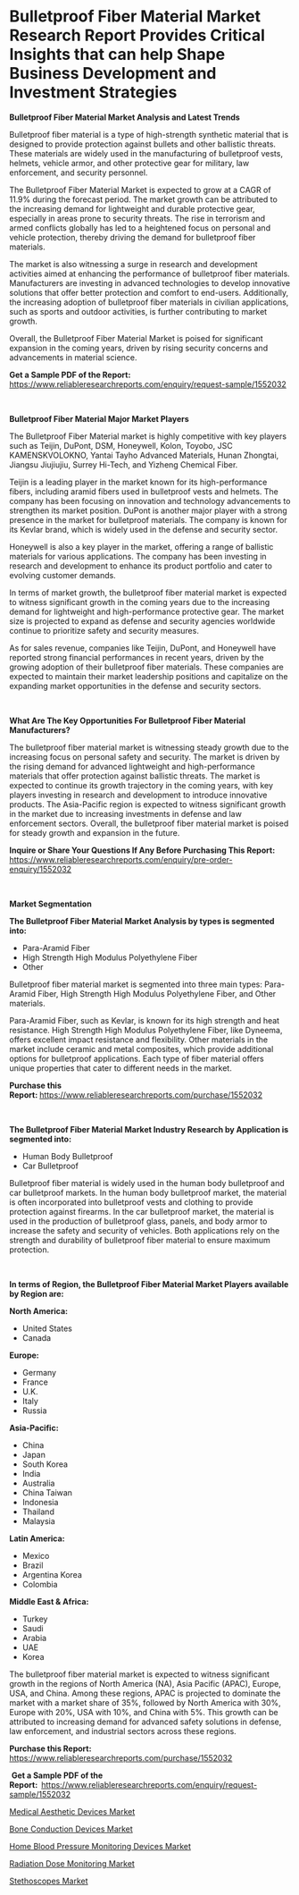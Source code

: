 <p><h1>Bulletproof Fiber Material Market Research Report Provides Critical Insights that can help Shape Business Development and Investment Strategies</h1></p><p><strong>Bulletproof Fiber Material Market Analysis and Latest Trends</strong></p>
<p><p>Bulletproof fiber material is a type of high-strength synthetic material that is designed to provide protection against bullets and other ballistic threats. These materials are widely used in the manufacturing of bulletproof vests, helmets, vehicle armor, and other protective gear for military, law enforcement, and security personnel.</p><p>The Bulletproof Fiber Material Market is expected to grow at a CAGR of 11.9% during the forecast period. The market growth can be attributed to the increasing demand for lightweight and durable protective gear, especially in areas prone to security threats. The rise in terrorism and armed conflicts globally has led to a heightened focus on personal and vehicle protection, thereby driving the demand for bulletproof fiber materials.</p><p>The market is also witnessing a surge in research and development activities aimed at enhancing the performance of bulletproof fiber materials. Manufacturers are investing in advanced technologies to develop innovative solutions that offer better protection and comfort to end-users. Additionally, the increasing adoption of bulletproof fiber materials in civilian applications, such as sports and outdoor activities, is further contributing to market growth.</p><p>Overall, the Bulletproof Fiber Material Market is poised for significant expansion in the coming years, driven by rising security concerns and advancements in material science.</p></p>
<p><strong>Get a Sample PDF of the Report:&nbsp;</strong> <a href="https://www.reliableresearchreports.com/enquiry/request-sample/1552032">https://www.reliableresearchreports.com/enquiry/request-sample/1552032</a></p>
<p>&nbsp;</p>
<p><strong>Bulletproof Fiber Material Major Market Players</strong></p>
<p><p>The Bulletproof Fiber Material market is highly competitive with key players such as Teijin, DuPont, DSM, Honeywell, Kolon, Toyobo, JSC KAMENSKVOLOKNO, Yantai Tayho Advanced Materials, Hunan Zhongtai, Jiangsu Jiujiujiu, Surrey Hi-Tech, and Yizheng Chemical Fiber. </p><p>Teijin is a leading player in the market known for its high-performance fibers, including aramid fibers used in bulletproof vests and helmets. The company has been focusing on innovation and technology advancements to strengthen its market position. DuPont is another major player with a strong presence in the market for bulletproof materials. The company is known for its Kevlar brand, which is widely used in the defense and security sector. </p><p>Honeywell is also a key player in the market, offering a range of ballistic materials for various applications. The company has been investing in research and development to enhance its product portfolio and cater to evolving customer demands. </p><p>In terms of market growth, the bulletproof fiber material market is expected to witness significant growth in the coming years due to the increasing demand for lightweight and high-performance protective gear. The market size is projected to expand as defense and security agencies worldwide continue to prioritize safety and security measures. </p><p>As for sales revenue, companies like Teijin, DuPont, and Honeywell have reported strong financial performances in recent years, driven by the growing adoption of their bulletproof fiber materials. These companies are expected to maintain their market leadership positions and capitalize on the expanding market opportunities in the defense and security sectors.</p></p>
<p>&nbsp;</p>
<p><strong>What Are The Key Opportunities For Bulletproof Fiber Material Manufacturers?</strong></p>
<p><p>The bulletproof fiber material market is witnessing steady growth due to the increasing focus on personal safety and security. The market is driven by the rising demand for advanced lightweight and high-performance materials that offer protection against ballistic threats. The market is expected to continue its growth trajectory in the coming years, with key players investing in research and development to introduce innovative products. The Asia-Pacific region is expected to witness significant growth in the market due to increasing investments in defense and law enforcement sectors. Overall, the bulletproof fiber material market is poised for steady growth and expansion in the future.</p></p>
<p><strong>Inquire or Share Your Questions If Any Before Purchasing This Report:</strong> <a href="https://www.reliableresearchreports.com/enquiry/pre-order-enquiry/1552032">https://www.reliableresearchreports.com/enquiry/pre-order-enquiry/1552032</a></p>
<p>&nbsp;</p>
<p><strong>Market Segmentation</strong></p>
<p><strong>The Bulletproof Fiber Material Market Analysis by types is segmented into:</strong></p>
<p><ul><li>Para-Aramid Fiber</li><li>High Strength High Modulus Polyethylene Fiber</li><li>Other</li></ul></p>
<p><p>Bulletproof fiber material market is segmented into three main types: Para-Aramid Fiber, High Strength High Modulus Polyethylene Fiber, and Other materials. </p><p>Para-Aramid Fiber, such as Kevlar, is known for its high strength and heat resistance. High Strength High Modulus Polyethylene Fiber, like Dyneema, offers excellent impact resistance and flexibility. Other materials in the market include ceramic and metal composites, which provide additional options for bulletproof applications. Each type of fiber material offers unique properties that cater to different needs in the market.</p></p>
<p><strong>Purchase this Report:&nbsp;</strong><a href="https://www.reliableresearchreports.com/purchase/1552032">https://www.reliableresearchreports.com/purchase/1552032</a></p>
<p>&nbsp;</p>
<p><strong>The Bulletproof Fiber Material Market Industry Research by Application is segmented into:</strong></p>
<p><ul><li>Human Body Bulletproof</li><li>Car Bulletproof</li></ul></p>
<p><p>Bulletproof fiber material is widely used in the human body bulletproof and car bulletproof markets. In the human body bulletproof market, the material is often incorporated into bulletproof vests and clothing to provide protection against firearms. In the car bulletproof market, the material is used in the production of bulletproof glass, panels, and body armor to increase the safety and security of vehicles. Both applications rely on the strength and durability of bulletproof fiber material to ensure maximum protection.</p></p>
<p>&nbsp;</p>
<p><strong>In terms of Region, the Bulletproof Fiber Material Market Players available by Region are:</strong></p>
<p>
    <p> <strong> North America: </strong>
        <ul>
            <li>United States</li>
            <li>Canada</li>
        </ul>
        </p> 
    <p> <strong> Europe: </strong>
        <ul>
            <li>Germany</li>
            <li>France</li>
            <li>U.K.</li>
            <li>Italy</li>
            <li>Russia</li>
        </ul>
        </p> 
    <p> <strong> Asia-Pacific: </strong>
        <ul>
            <li>China</li>
            <li>Japan</li>
            <li>South Korea</li>
            <li>India</li>
            <li>Australia</li>
            <li>China Taiwan</li>
            <li>Indonesia</li>
            <li>Thailand</li>
            <li>Malaysia</li>
        </ul>
        </p> 
    <p> <strong> Latin America: </strong>
        <ul>
            <li>Mexico</li>
            <li>Brazil</li>
            <li>Argentina Korea</li>
            <li>Colombia</li>
        </ul>
        </p> 
    <p> <strong> Middle East & Africa: </strong>
        <ul>
            <li>Turkey</li>
            <li>Saudi</li>
            <li>Arabia</li>
            <li>UAE</li>
            <li>Korea</li>
        </ul>
    </p>
    </p>
<p><p>The bulletproof fiber material market is expected to witness significant growth in the regions of North America (NA), Asia Pacific (APAC), Europe, USA, and China. Among these regions, APAC is projected to dominate the market with a market share of 35%, followed by North America with 30%, Europe with 20%, USA with 10%, and China with 5%. This growth can be attributed to increasing demand for advanced safety solutions in defense, law enforcement, and industrial sectors across these regions.</p></p>
<p><strong>Purchase this Report: </strong><a href="https://www.reliableresearchreports.com/purchase/1552032">https://www.reliableresearchreports.com/purchase/1552032</a></p>
<p>&nbsp;<strong>Get a Sample PDF of the Report:&nbsp;&nbsp;</strong><a href="https://www.reliableresearchreports.com/enquiry/request-sample/1552032">https://www.reliableresearchreports.com/enquiry/request-sample/1552032</a></p>
<p><strong></strong></p>
<p><p><a href="https://medium.com/@rubencarter5756/medical-aesthetic-devices-nbsp-market-focuses-on-market-share-size-and-projected-forecast-till-c26a1d75257d">Medical Aesthetic Devices Market</a></p><p><a href="https://medium.com/@rubencarter5756/bone-conduction-devices-market-research-report-its-history-and-forecast-2024-to-2031-baa9ba65f374">Bone Conduction Devices Market</a></p><p><a href="https://medium.com/@rubencarter5756/home-blood-pressure-monitoring-devices-market-outlook-industry-overview-and-forecast-2024-to-dac0d82ab57f">Home Blood Pressure Monitoring Devices Market</a></p><p><a href="https://medium.com/@rubencarter5756/radiation-dose-monitoring-market-size-and-market-trends-complete-industry-overview-2024-to-2031-2994625b4bff">Radiation Dose Monitoring Market</a></p><p><a href="https://medium.com/@rubencarter5756/stethoscopes-market-outlook-industry-overview-and-forecast-2024-to-2031-9266d8c0c623">Stethoscopes Market</a></p></p>